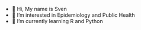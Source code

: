 - 👋 Hi, My name is Sven
- 👀 I’m interested in Epidemiology and Public Health
- 🌱 I’m currently learning R and Python

